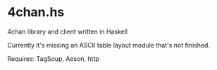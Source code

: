 4chan.hs
========

4chan library and client written in Haskell

Currently it's missing an ASCII table layout module that's not finished.

Requires: TagSoup, Aeson, http

